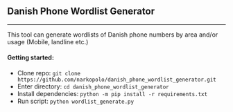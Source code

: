 ## Danish Phone Wordlist Generator

---

This tool can generate wordlists of Danish phone numbers by area and/or usage (Mobile, landline etc.)

#### Getting started:

* Clone repo: `git clone https://github.com/narkopolo/danish_phone_wordlist_generator.git`
* Enter directory: `cd danish_phone_wordlist_generator`
* Install dependencies: `python -m pip install -r requirements.txt`
* Run script: `python wordlist_generate.py` 